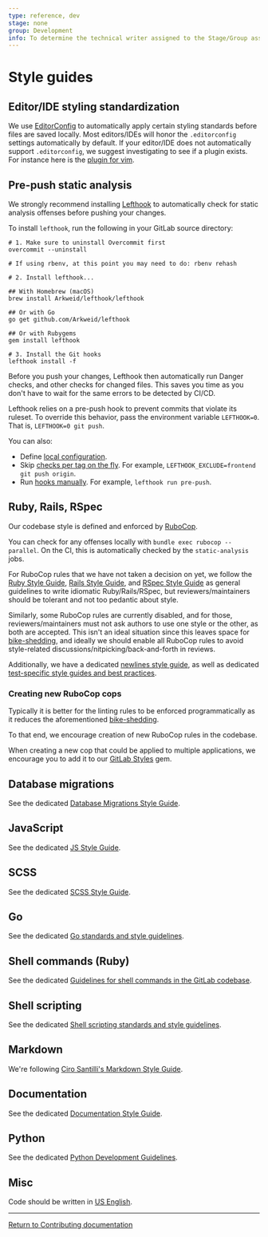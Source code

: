 ```yaml
---
type: reference, dev
stage: none
group: Development
info: To determine the technical writer assigned to the Stage/Group associated with this page, see https://about.gitlab.com/handbook/engineering/ux/technical-writing/#assignments
---
```


# Style guides

## Editor/IDE styling standardization

We use [EditorConfig](https://editorconfig.org/) to automatically apply certain styling
standards before files are saved locally. Most editors/IDEs will honor the `.editorconfig`
settings automatically by default. If your editor/IDE does not automatically support `.editorconfig`,
we suggest investigating to see if a plugin exists. For instance here is the
[plugin for vim](https://github.com/editorconfig/editorconfig-vim).

## Pre-push static analysis

We strongly recommend installing [Lefthook](https://github.com/Arkweid/lefthook) to automatically check
for static analysis offenses before pushing your changes.

To install `lefthook`, run the following in your GitLab source directory:

```shell
# 1. Make sure to uninstall Overcommit first
overcommit --uninstall

# If using rbenv, at this point you may need to do: rbenv rehash

# 2. Install lefthook...

## With Homebrew (macOS)
brew install Arkweid/lefthook/lefthook

## Or with Go
go get github.com/Arkweid/lefthook

## Or with Rubygems
gem install lefthook

# 3. Install the Git hooks
lefthook install -f
```

Before you push your changes, Lefthook then automatically run Danger checks, and other checks
for changed files. This saves you time as you don't have to wait for the same errors to be detected
by CI/CD.

Lefthook relies on a pre-push hook to prevent commits that violate its ruleset.
To override this behavior, pass the environment variable `LEFTHOOK=0`. That is,
`LEFTHOOK=0 git push`.

You can also:

- Define [local configuration](https://github.com/Arkweid/lefthook/blob/master/docs/full_guide.md#local-config).
- Skip [checks per tag on the fly](https://github.com/Arkweid/lefthook/blob/master/docs/full_guide.md#skip-some-tags-on-the-fly).
  For example, `LEFTHOOK_EXCLUDE=frontend git push origin`.
- Run [hooks manually](https://github.com/Arkweid/lefthook/blob/master/docs/full_guide.md#run-githook-group-directly).
  For example, `lefthook run pre-push`.

## Ruby, Rails, RSpec

Our codebase style is defined and enforced by [RuboCop](https://github.com/rubocop-hq/rubocop).

You can check for any offenses locally with `bundle exec rubocop --parallel`.
On the CI, this is automatically checked by the `static-analysis` jobs.

For RuboCop rules that we have not taken a decision on yet, we follow the
[Ruby Style Guide](https://github.com/rubocop-hq/ruby-style-guide),
[Rails Style Guide](https://github.com/rubocop-hq/rails-style-guide), and
[RSpec Style Guide](https://github.com/rubocop-hq/rspec-style-guide) as general
guidelines to write idiomatic Ruby/Rails/RSpec, but reviewers/maintainers should
be tolerant and not too pedantic about style.

Similarly, some RuboCop rules are currently disabled, and for those,
reviewers/maintainers must not ask authors to use one style or the other, as both
are accepted. This isn't an ideal situation since this leaves space for
[bike-shedding](https://en.wiktionary.org/wiki/bikeshedding), and ideally we
should enable all RuboCop rules to avoid style-related
discussions/nitpicking/back-and-forth in reviews.

Additionally, we have a dedicated
[newlines style guide](../newlines_styleguide.md), as well as dedicated
[test-specific style guides and best practices](../testing_guide/index.md).

### Creating new RuboCop cops

Typically it is better for the linting rules to be enforced programmatically as it
reduces the aforementioned [bike-shedding](https://en.wiktionary.org/wiki/bikeshedding).

To that end, we encourage creation of new RuboCop rules in the codebase.

When creating a new cop that could be applied to multiple applications, we encourage you
to add it to our [GitLab Styles](https://gitlab.com/gitlab-org/gitlab-styles) gem.

## Database migrations

See the dedicated [Database Migrations Style Guide](../migration_style_guide.md).

## JavaScript

See the dedicated [JS Style Guide](../fe_guide/style/javascript.md).

## SCSS

See the dedicated [SCSS Style Guide](../fe_guide/style/scss.md).

## Go

See the dedicated [Go standards and style guidelines](../go_guide/index.md).

## Shell commands (Ruby)

See the dedicated [Guidelines for shell commands in the GitLab codebase](../shell_commands.md).

## Shell scripting

See the dedicated [Shell scripting standards and style guidelines](../shell_scripting_guide/index.md).

## Markdown

We're following [Ciro Santilli's Markdown Style Guide](https://cirosantilli.com/markdown-style-guide/).

## Documentation

See the dedicated [Documentation Style Guide](../documentation/styleguide/index.md).

## Python

See the dedicated [Python Development Guidelines](../python_guide/index.md).

## Misc

Code should be written in [US English](https://en.wikipedia.org/wiki/American_English).

---

[Return to Contributing documentation](index.md)
